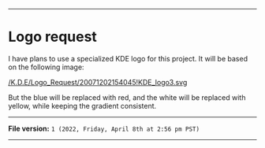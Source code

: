 
***

# Logo request

I have plans to use a specialized KDE logo for this project. It will be based on the following image:

[/K.D.E/Logo_Request/20071202154045!KDE_logo3.svg](/K.D.E/Logo_Request/20071202154045!KDE_logo3.svg)

But the blue will be replaced with red, and the white will be replaced with yellow, while keeping the gradient consistent.

***

**File version:** `1 (2022, Friday, April 8th at 2:56 pm PST)`

***
